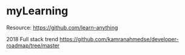 # myLearning

Resource:
https://github.com/learn-anything

2018 Full stack trend
https://github.com/kamranahmedse/developer-roadmap/tree/master
